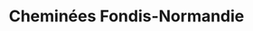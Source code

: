 ---
title: "Cheminées Fondis-Normandie"
url: /tourville-sur-odon/cheminees-fondis-normandie/
shop: Kamine & Öfen
---
